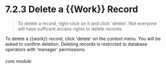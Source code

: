 # 7.2.3    Delete a {{Work}} Record

> To delete a record, right-click on it and click 'delete'. Not everyone will have sufficent access rights to delete records. 

To delete a {{work}} record, click 'delete' on the context menu. You will be asked to confirm deletion. Deleting records is restricted to database operators with 'manager' permissions. 

###### core module

